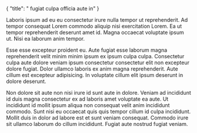 {
  "title": " fugiat culpa officia aute in"
}

Laboris ipsum ad eu eu consectetur irure nulla tempor ut reprehenderit. Ad tempor consequat Lorem commodo aliquip nisi exercitation Lorem. Ea ut tempor reprehenderit deserunt amet id. Magna occaecat voluptate ipsum ut. Nisi ea laborum anim tempor.

Esse esse excepteur proident eu. Aute fugiat esse laborum magna reprehenderit velit minim minim ipsum ex ipsum culpa culpa. Consectetur culpa aute dolore veniam ipsum consectetur consectetur elit non excepteur dolore fugiat. Dolor ullamco laboris ex anim magna reprehenderit. Aute cillum est excepteur adipisicing. In voluptate cillum elit ipsum deserunt in dolore deserunt.

Non dolore sit aute non nisi irure id sunt aute in dolore. Veniam ad incididunt id duis magna consectetur ex ad laboris amet voluptate ea aute. Ut incididunt id mollit ipsum aliqua non consequat velit anim incididunt commodo. Sunt nisi eu occaecat quis quis tempor cillum id culpa incididunt. Mollit duis in dolor ad labore est et sunt veniam consequat. Commodo irure sit ullamco laborum do cillum incididunt. Fugiat aute nostrud fugiat veniam.
